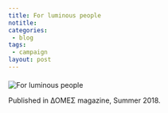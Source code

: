```yaml
---
title: For luminous people
notitle: 
categories:
 - blog
tags:
 - campaign
layout: post
---
```


<div style="margin-top: 20px;">
  <img src="/luun/assets/images/campaign2018/forluminouspeople.png" alt="For luminous people" class="bordered" />
</div>

Published in ΔΟΜΕΣ magazine, Summer 2018.
